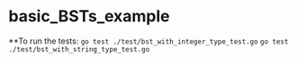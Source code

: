 # basic_BSTs_example








**To run the tests: 
`go test ./test/bst_with_integer_type_test.go`
`go test ./test/bst_with_string_type_test.go` 
